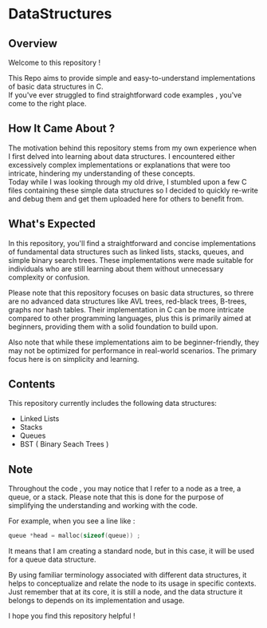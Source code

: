 # DataStructures

## Overview

Welcome to this repository ! 

This Repo aims to provide simple and easy-to-understand implementations of basic data structures in C. 
<br>If you've ever struggled to find straightforward code examples , you've come to the right place.

## How It Came About ?

The motivation behind this repository stems from my own experience when I first delved into learning about data structures. I encountered either excessively complex implementations or explanations that were too intricate, hindering my understanding of these concepts.
<br>Today while I was looking through my old drive, I stumbled upon a few C files containing these simple data structures so I decided to quickly re-write and debug them and get them uploaded here for others to benefit from.

## What's Expected
In this repository, you'll find a straightforward and concise implementations of fundamental data structures such as linked lists, stacks, queues, and simple binary search trees. These implementations were made suitable for individuals who are still learning about them without unnecessary complexity or confusion.

Please note that this repository focuses on basic data structures, so threre are no advanced data structures like AVL trees, red-black trees, B-trees, graphs nor hash tables. Their implementation in C can be more intricate compared to other programming languages, plus this is primarily aimed at beginners, providing them with a solid foundation to build upon.

Also note that while these implementations aim to be beginner-friendly, they may not be optimized for performance in real-world scenarios. The primary focus here is on simplicity and learning.

## Contents 

This repository currently includes the following data structures: 
- Linked Lists
- Stacks
- Queues
- BST ( Binary Seach Trees ) 

## Note

Throughout the code , you may notice that I refer to a node as a tree, a queue, or a stack. Please note that this is done for the purpose of simplifying the understanding and working with the code.

For example, when you see a line like :
```C
queue *head = malloc(sizeof(queue)) ;
```

It means that I am creating a standard node, but in this case, it will be used for a queue data structure.

By using familiar terminology associated with different data structures, it helps to conceptualize and relate the node to its usage in specific contexts.
<br>Just remember that at its core, it is still a node, and the data structure it belongs to depends on its implementation and usage.


I hope you find this repository helpful !
